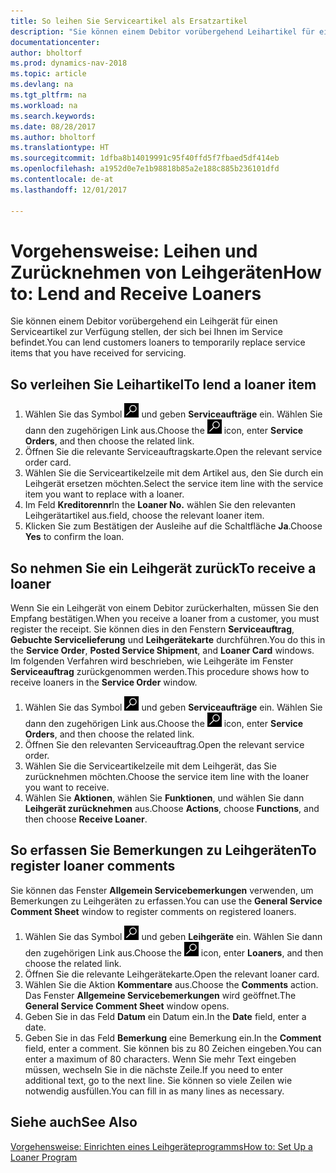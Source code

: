 ```yaml
---
title: So leihen Sie Serviceartikel als Ersatzartikel
description: "Sie können einem Debitor vorübergehend Leihartikel für einen Serviceartikel zur Verfügung stellen, der sich bei Ihnen im Service befindet."
documentationcenter: 
author: bholtorf
ms.prod: dynamics-nav-2018
ms.topic: article
ms.devlang: na
ms.tgt_pltfrm: na
ms.workload: na
ms.search.keywords: 
ms.date: 08/28/2017
ms.author: bholtorf
ms.translationtype: HT
ms.sourcegitcommit: 1dfba8b14019991c95f40ffd5f7fbaed5df414eb
ms.openlocfilehash: a1952d0e7e1b98818b85a2e188c885b236101dfd
ms.contentlocale: de-at
ms.lasthandoff: 12/01/2017

---
```

# <a name="how-to-lend-and-receive-loaners"></a><span data-ttu-id="d24aa-103">Vorgehensweise: Leihen und Zurücknehmen von Leihgeräten</span><span class="sxs-lookup"><span data-stu-id="d24aa-103">How to: Lend and Receive Loaners</span></span>
<span data-ttu-id="d24aa-104">Sie können einem Debitor vorübergehend ein Leihgerät für einen Serviceartikel zur Verfügung stellen, der sich bei Ihnen im Service befindet.</span><span class="sxs-lookup"><span data-stu-id="d24aa-104">You can lend customers loaners to temporarily replace service items that you have received for servicing.</span></span>  
  
## <a name="to-lend-a-loaner-item"></a><span data-ttu-id="d24aa-105">So verleihen Sie Leihartikel</span><span class="sxs-lookup"><span data-stu-id="d24aa-105">To lend a loaner item</span></span>    
1. <span data-ttu-id="d24aa-106">Wählen Sie das Symbol ![Nach Seite oder Bericht suchen](media/ui-search/search_small.png "Nach Seite oder Bericht suchen") und geben **Serviceaufträge** ein. Wählen Sie dann den zugehörigen Link aus.</span><span class="sxs-lookup"><span data-stu-id="d24aa-106">Choose the ![Search for Page or Report](media/ui-search/search_small.png "Search for Page or Report icon") icon, enter **Service Orders**, and then choose the related link.</span></span>  
2. <span data-ttu-id="d24aa-107">Öffnen Sie die relevante Serviceauftragskarte.</span><span class="sxs-lookup"><span data-stu-id="d24aa-107">Open the relevant service order card.</span></span>  
3. <span data-ttu-id="d24aa-108">Wählen Sie die Serviceartikelzeile mit dem Artikel aus, den Sie durch ein Leihgerät ersetzen möchten.</span><span class="sxs-lookup"><span data-stu-id="d24aa-108">Select the service item line with the service item you want to replace with a loaner.</span></span>  
4. <span data-ttu-id="d24aa-109">Im Feld **Kreditorennr**</span><span class="sxs-lookup"><span data-stu-id="d24aa-109">In the **Loaner No.**</span></span> <span data-ttu-id="d24aa-110">wählen Sie den relevanten Leihgerätartikel aus.</span><span class="sxs-lookup"><span data-stu-id="d24aa-110">field, choose the relevant loaner item.</span></span>  
5. <span data-ttu-id="d24aa-111">Klicken Sie zum Bestätigen der Ausleihe auf die Schaltfläche **Ja**.</span><span class="sxs-lookup"><span data-stu-id="d24aa-111">Choose **Yes** to confirm the loan.</span></span>  

## <a name="to-receive-a-loaner"></a><span data-ttu-id="d24aa-112">So nehmen Sie ein Leihgerät zurück</span><span class="sxs-lookup"><span data-stu-id="d24aa-112">To receive a loaner</span></span>  
<span data-ttu-id="d24aa-113">Wenn Sie ein Leihgerät von einem Debitor zurückerhalten, müssen Sie den Empfang bestätigen.</span><span class="sxs-lookup"><span data-stu-id="d24aa-113">When you receive a loaner from a customer, you must register the receipt.</span></span> <span data-ttu-id="d24aa-114">Sie können dies in den Fenstern **Serviceauftrag**, **Gebuchte Servicelieferung** und **Leihgerätekarte** durchführen.</span><span class="sxs-lookup"><span data-stu-id="d24aa-114">You do this in the **Service Order**, **Posted Service Shipment**, and **Loaner Card** windows.</span></span> <span data-ttu-id="d24aa-115">Im folgenden Verfahren wird beschrieben, wie Leihgeräte im Fenster **Serviceauftrag** zurückgenommen werden.</span><span class="sxs-lookup"><span data-stu-id="d24aa-115">This procedure shows how to receive loaners in the **Service Order** window.</span></span>  
  
1. <span data-ttu-id="d24aa-116">Wählen Sie das Symbol ![Nach Seite oder Bericht suchen](media/ui-search/search_small.png "Nach Seite oder Bericht suchen") und geben **Serviceaufträge** ein. Wählen Sie dann den zugehörigen Link aus.</span><span class="sxs-lookup"><span data-stu-id="d24aa-116">Choose the ![Search for Page or Report](media/ui-search/search_small.png "Search for Page or Report icon") icon, enter **Service Orders**, and then choose the related link.</span></span>  
2. <span data-ttu-id="d24aa-117">Öffnen Sie den relevanten Serviceauftrag.</span><span class="sxs-lookup"><span data-stu-id="d24aa-117">Open the relevant service order.</span></span>  
3. <span data-ttu-id="d24aa-118">Wählen Sie die Serviceartikelzeile mit dem Leihgerät, das Sie zurücknehmen möchten.</span><span class="sxs-lookup"><span data-stu-id="d24aa-118">Choose the service item line with the loaner you want to receive.</span></span>  
4. <span data-ttu-id="d24aa-119">Wählen Sie **Aktionen**, wählen Sie **Funktionen**, und wählen Sie dann **Leihgerät zurücknehmen** aus.</span><span class="sxs-lookup"><span data-stu-id="d24aa-119">Choose **Actions**, choose **Functions**, and then choose **Receive Loaner**.</span></span>  

## <a name="to-register-loaner-comments"></a><span data-ttu-id="d24aa-120">So erfassen Sie Bemerkungen zu Leihgeräten</span><span class="sxs-lookup"><span data-stu-id="d24aa-120">To register loaner comments</span></span>  
<span data-ttu-id="d24aa-121">Sie können das Fenster **Allgemein Servicebemerkungen** verwenden, um Bemerkungen zu Leihgeräten zu erfassen.</span><span class="sxs-lookup"><span data-stu-id="d24aa-121">You can use the **General Service Comment Sheet** window to register comments on registered loaners.</span></span>  
  
1. <span data-ttu-id="d24aa-122">Wählen Sie das Symbol ![Nach Seite oder Bericht suchen](media/ui-search/search_small.png "Nach Seite oder Bericht suchen") und geben **Leihgeräte** ein. Wählen Sie dann den zugehörigen Link aus.</span><span class="sxs-lookup"><span data-stu-id="d24aa-122">Choose the ![Search for Page or Report](media/ui-search/search_small.png "Search for Page or Report icon") icon, enter **Loaners**, and then choose the related link.</span></span>  
2. <span data-ttu-id="d24aa-123">Öffnen Sie die relevante Leihgerätekarte.</span><span class="sxs-lookup"><span data-stu-id="d24aa-123">Open the relevant loaner card.</span></span>  
3. <span data-ttu-id="d24aa-124">Wählen Sie die Aktion **Kommentare** aus.</span><span class="sxs-lookup"><span data-stu-id="d24aa-124">Choose the **Comments** action.</span></span> <span data-ttu-id="d24aa-125">Das Fenster **Allgemeine Servicebemerkungen** wird geöffnet.</span><span class="sxs-lookup"><span data-stu-id="d24aa-125">The **General Service Comment Sheet** window opens.</span></span>  
4. <span data-ttu-id="d24aa-126">Geben Sie in das Feld **Datum** ein Datum ein.</span><span class="sxs-lookup"><span data-stu-id="d24aa-126">In the **Date** field, enter a date.</span></span>  
5. <span data-ttu-id="d24aa-127">Geben Sie in das Feld **Bemerkung** eine Bemerkung ein.</span><span class="sxs-lookup"><span data-stu-id="d24aa-127">In the **Comment** field, enter a comment.</span></span> <span data-ttu-id="d24aa-128">Sie können bis zu 80 Zeichen eingeben.</span><span class="sxs-lookup"><span data-stu-id="d24aa-128">You can enter a maximum of 80 characters.</span></span> <span data-ttu-id="d24aa-129">Wenn Sie mehr Text eingeben müssen, wechseln Sie in die nächste Zeile.</span><span class="sxs-lookup"><span data-stu-id="d24aa-129">If you need to enter additional text, go to the next line.</span></span> <span data-ttu-id="d24aa-130">Sie können so viele Zeilen wie notwendig ausfüllen.</span><span class="sxs-lookup"><span data-stu-id="d24aa-130">You can fill in as many lines as necessary.</span></span>  
  
## <a name="see-also"></a><span data-ttu-id="d24aa-131">Siehe auch</span><span class="sxs-lookup"><span data-stu-id="d24aa-131">See Also</span></span>  
[<span data-ttu-id="d24aa-132">Vorgehensweise: Einrichten eines Leihgeräteprogramms</span><span class="sxs-lookup"><span data-stu-id="d24aa-132">How to: Set Up a Loaner Program</span></span>](service-how-setup-loaner-program.md)   

